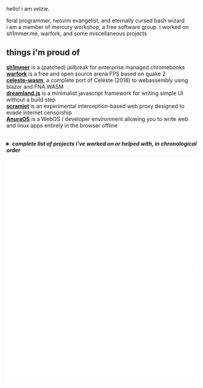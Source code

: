 hello! i am velzie.

feral programmer, neovim evangelist, and eternally cursed bash wizard<br/>
i am a member of mercury workshop, a free software group. i worked on sh1mmer.me, warfork, and some miscellaneous projects
  
## things i'm proud of

[**sh1mmer**](https://github.com/MercuryWorkshop/sh1mmer) is a (patched) jailbreak for enterprise managed chromebooks<br/>
[**warfork**](https://github.com/TeamForbiddenLLC/warfork-qfusion) is a free and open source arena FPS based on quake 2<br/>
[**celeste-wasm**](https://github.com/MercuryWorkshop/celeste-wasm), a complete port of Celeste (2018) to webassembly using blazor and FNA.WASM<br/>
[**dreamland.js**](https://github.com/MercuryWorkshop/dreamlandjs) is a minimalist javascript framework for writing simple UI without a build step<br/>
[**scramjet**](https://github.com/MercuryWorkshop/scramjet) is an experimental interception-based web proxy designed to evade internet censorship<br/>
[**AnuraOS**](https://github.com/MercuryWorkshop/anuraOS) is a WebOS / developer environment allowing you to write web and linux apps entirely in the browser offline<br />

  <br/>
<details>
  <summary><i><b>complete list of projects i've worked on or helped with, in chronological order</b></i></summary>

## 2025
- [MonoMod.WASM](https://github.com/r58Playz/MonoMod), a C# modding toolkit, powered by cecil, ported to be compatible with the WASM runtime
- [wispcraft](https://github.com/MercuryWorkshop/wispcraft), a patcher for eaglercraftx that allows you to join online-mode minecraft servers like Hypixel entirely from the browser, powered by wisp
## 2024
- [cabin](https://github.com/velzie/cabin), a small implementation of the Mastodon/ActivityPub protocol written in c++, designed for small instances
- [**scramjet**](https://github.com/MercuryWorkshop/scramjet), an experimental interception based web proxy designed to evade internet censorship
- [warmonger](https://github.com/velzie/warmonger), a steam-based masterserver implementation written for the game [**warfork**](https://github.com/TeamForbiddenLLC/warfork-qfusion)
- [rose-pine-chrome-devtools](https://github.com/velzie/rose-pine-chrome-devtools), a port of the rose pine theme to the chrome devtools
- [bashtro](https://github.com/velzie/bashtro) a minimalistic static site generator for bash
- [kiki](https://github.com/velzie/kiki), a super-tiny activitypub compliant microblogging platform, written entirely in bash
- [**celeste-wasm**](https://github.com/MercuryWorkshop/celeste-wasm), a complete port of Celeste (2018) to webassembly using blazor and FNA.WASM
- [dreamland-router](https://github.com/velzie/dreamland-router), a routing library for dreamland.js
- [starkkoma](https://github.com/velzie/starkkoma), a port of akkoma-fe to be compatible with the Sharkey backend
- [starland-fe](https://github.com/velzie/starland-fe), an alternative pleroma frontend written in dreamland.js
- [whisper](https://github.com/MercuryWorkshop/whisper), a cross-platform Wisp protocol client that exposes the Wisp connection over a TUN device
- [adderall](https://github.com/velzie/adderall), a custom build of firefox with splitscreen and vertical tabs
- [TabTreeReloaded](https://github.com/velzie/TabTreeReloaded), a better tree-tabs extension for firefox and chrome
- [bare-mux](https://github.com/MercuryWorkshop/bare-mux), a framework for easily constructing web proxies using epoxy or libcurl and Wisp
- [wisp](https://github.com/MercuryWorkshop/wisp-protocol), an open protocol designed for proxying multiple TCP/UDP sockets over a websocket connection
- [epoxy](https://github.com/MercuryWorkshop/epoxy-tls) an encrypted proxy for browser javascript
- [**warfork**](https://github.com/TeamForbiddenLLC/warfork-qfusion), a free and open source arena FPS based on quake 2
- [wsproxy.c](https://github.com/MercuryWorkshop/wsproxy.c), a reasonably fast WebSocket->TCP implementation in c
- [dreamland-website](https://github.com/MercuryWorkshop/dreamland-website), a website documenting the [dreamlandjs](https://github.com/MercuryWorkshop/dreamlandjs) web framework
- [pm-maestro](https://github.com/velzie/pm-maestro), a graphical `pm2` replacement written in rust+axum
## 2023
- [asm.sh](https://github.com/velzie/asm.sh), a pure-bash library for embedding portable inline assembly or c inside bash scripts
- [oauth-proxy-rs-nginx](https://github.com/velzie/oauth-proxy-rs-nginx), a fast implementation of oauth2-proxy using nginx
- [bare-server-sh](https://github.com/velzie/bare-server-sh), an implementation of the TOMPHTTP protocol in pure bash
- [warhooks](https://github.com/velzie/warhooks), LD_PRELOAD based cheats for warfork
- [**minecraft.sh**](https://github.com/velzie/minecraft.sh), a minecraft client/bot library written entirely in pure bash
- [AnuraOS](https://github.com/MercuryWorkshop/anuraOS), a WebOS / developer environment allowing you to write web and linux apps entirely in the browser offline
- [**dreamland.js**](https://github.com/MercuryWorkshop/dreamlandjs), a minimalist JSX javascript framework
- [crumpet](https://github.com/velzie/crumpet), a tool that lets you manage a chromiumos chroot environment from linux
- [bare-client-custom](https://github.com/MercuryWorkshop/bare-client-custom), an instrumentation framework for bare-client
- [**adrift**](https://github.com/MercuryWorkshop/adrift), a fast and modern decentralized web proxy network, utilizing transport over WebRTC
- [**recomod**](https://github.com/MercuryWorkshop/RecoMod), a ChromeOS recovery image and repair toolkit
- [**sh1mmer**](https://github.com/MercuryWorkshop/sh1mmer), a (patched) jailbreak for managed chromebooks
- [fakemurk](https://github.com/MercuryWorkshop/fakemurk), a tool for spoofing various device values on a chromebook
- [clamide](https://github.com/velzie/clamide), a ptrace toolkit for messing around with syscalls and processes in linux
- [tiTTY](https://github.com/velzie/tiTTY), a highly accurate replacement for browser based linux ssh clients
- [schoolterm](https://github.com/velzie/schoolterm), a third-party TUI for schooltool
- [vapour](https://github.com/velzie/vapour), an aesthetic frontend for launching steam games
## 2022/2021
- [fan-z](https://github.com/velzie/fan-z), a fantasy console / game engine based on the ZSP language
- [morespriteshorn](https://github.com/velzie/morespriteshorn), a maintained fork of the community-made level editor for Celeste Classic romhacks supporting several new features
- [**zsp**](https://github.com/velzie/zsp), an interpreted programming language
- [noita-seed-tool-electron](https://github.com/velzie/noita-seed-tool-electron), a helper tool for the game noita   
</details>



![](https://raw.githubusercontent.com/velzie/github-stats/master/generated/overview.svg#gh-dark-mode-only)
![](https://raw.githubusercontent.com/velzie/github-stats/master/generated/overview.svg#gh-light-mode-only)

